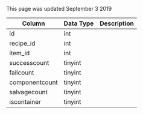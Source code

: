 This page was updated September 3 2019

| Column         | Data Type | Description |
| -------------- | --------- | ----------- |
| id             | int       |             |
| recipe_id      | int       |             |
| item_id        | int       |             |
| successcount   | tinyint   |             |
| failcount      | tinyint   |             |
| componentcount | tinyint   |             |
| salvagecount   | tinyint   |             |
| iscontainer    | tinyint   |             |